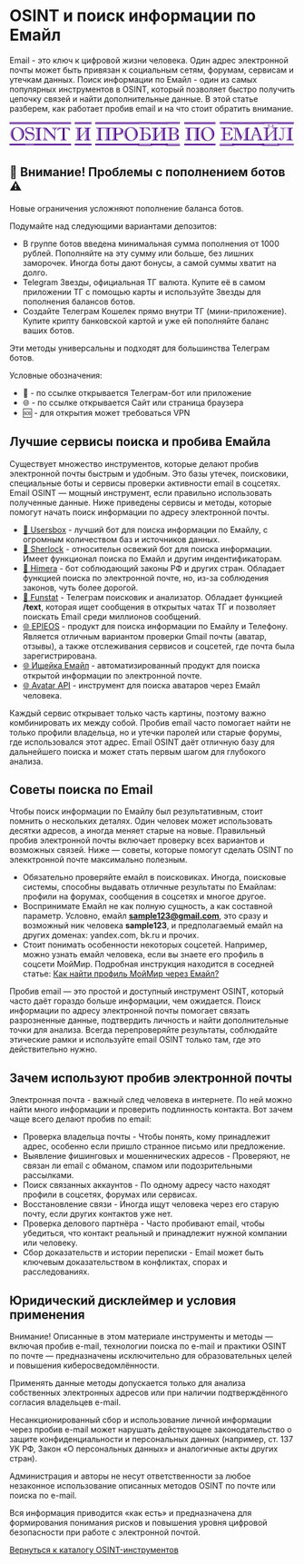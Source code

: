 # OSINT и поиск информации по Емайл
Email - это ключ к цифровой жизни человека. Один адрес электронной почты может быть привязан к социальным сетям, форумам, сервисам и утечкам данных. Поиск информации по Емайл - один из самых популярных инструментов в OSINT, который позволяет быстро получить цепочку связей и найти дополнительные данные. В этой статье разберем, как работает пробив email и на что стоит обратить внимание.

![OSINT и пробив по Емайл](OSINT%20и%20пробив%20по%20Емайл.jpg)

## 🚨 Внимание! Проблемы с пополнением ботов ⚠️
Новые ограничения усложняют пополнение баланса ботов.

Подумайте над следующими вариантами депозитов:
* В группе ботов введена минимальная сумма пополнения от 1000 рублей. Пополняйте на эту сумму или больше, без лишних заморочек. Иногда боты дают бонусы, а самой суммы хватит на долго.
* Telegram Звезды, официальная ТГ валюта. Купите её в самом приложении ТГ с помощью карты и используйте Звезды для пополнения балансов ботов.
* Создайте Телеграм Кошелек прямо внутри ТГ (мини-приложение). Купите крипту банковской картой и уже ей пополняйте баланс ваших ботов.

Эти методы универсальны и подходят для большинства Телеграм ботов.

Условные обозначения:
* 📲 - по ссылке открывается Телеграм-бот или приложение
* 🌐 - по ссылке открывается Сайт или страница браузера
* 🆘 - для открытия может требоваться VPN

## Лучшие сервисы поиска и пробива Емайла
Существует множество инструментов, которые делают пробив электронной почты быстрым и удобным. Это базы утечек, поисковики, специальные боты и сервисы проверки активности email в соцсетях. Email OSINT — мощный инструмент, если правильно использовать полученные данные. Ниже приведены сервисы и методы, которые помогут начать поиск информации по адресу электронной почты.

* [📲 Usersbox](https://t.me/leak_checker01_bot?start=NDA2ODQwMTU5) - лучший бот для поиска информации по Емайлу, с огромным количеством баз и источников данных.
* [📲 Sherlock](https://t.me/Sherlock097_bot?start=_ref_9pyalm_JJwlz5) - относительн освежий бот для поиска информации. Имеет функционал поиска по Емайл и другим индентификаторам.
* [📲 Himera](https://t.me/Khimera095_bot?start=406840159) - бот соблюдающий законы РФ и других стран. Обладает функцией поиска по электронной почте, но, из-за соблюдения законов, чуть более дорогой.
* [📲 Funstat](https://t.me/telelogoffic_bot?start=01015FE33F1800000000) - Телеграм поисковик и анализатор. Обладает функцией **/text**, которая ищет сообщения в открытых чатах ТГ и позволяет поискать Email среди миллионов сообщений.
* [🌐 EPIEOS](https://epieos.com/) - продукт для поиска информации по Емайлу и Телефону. Является отличным вариантом проверки Gmail почты (аватар, отзывы), а также отслеживания сервисов и соцсетей, где почта была зарегистрирована.
* [🌐 Ищейка Емайл](https://xn--80ajiff1g.com/email/) - автоматизированный продукт для поиска открытой информации по электронной почте.
* [🌐 Avatar API](https://www.avatarapi.com/) - инструмент для поиска аватаров через Емайл человека.

Каждый сервис открывает только часть картины, поэтому важно комбинировать их между собой. Пробив email часто помогает найти не только профили владельца, но и утечки паролей или старые форумы, где использовался этот адрес. Email OSINT даёт отличную базу для дальнейшего поиска и может стать первым шагом для глубокого анализа.

## Советы поиска по Email
Чтобы поиск информации по Емайлу был результативным, стоит помнить о нескольких деталях. Один человек может использовать десятки адресов, а иногда меняет старые на новые. Правильный пробив электронной почты включает проверку всех вариантов и возможных связей. Ниже — советы, которые помогут сделать OSINT по элекктронной почте максимально полезным.

* Обязательно проверяйте емайл в поисковиках. Иногда, поисковые системы, способны выдавать отличные результаты по Емайлам: профили на форумах, сообщения в соцсетях и многое другое.
* Воспринимате Емайл не как полную сущность, а как составной параметр. Условно, емайл **sample123@gmail.com**, это сразу и возможный ник человека **sample123**, и предполагаемый емайл на других доменах: yandex.com, bk.ru и прочих.
* Стоит понимать особенности некоторых соцсетей. Например, можно узнать емайл человека, если вы знаете его профиль в соцсети МойМир. Подробная инструкция находится в соседней статье: [Как найти профиль МойМир через Емайл?](https://github.com/OSINT-searcher/OSINT_i_probiv_MoyMir#%D0%BA%D0%B0%D0%BA-%D0%BD%D0%B0%D0%B9%D1%82%D0%B8-%D0%BF%D1%80%D0%BE%D1%84%D0%B8%D0%BB%D1%8C-%D0%BC%D0%BE%D0%B9%D0%BC%D0%B8%D1%80-%D1%87%D0%B5%D1%80%D0%B5%D0%B7-%D0%B5%D0%BC%D0%B0%D0%B9%D0%BB)

Пробив email — это простой и доступный инструмент OSINT, который часто даёт гораздо больше информации, чем ожидается. Поиск информации по адресу электронной почты помогает связать разрозненные данные, подтвердить личность и найти дополнительные точки для анализа. Всегда перепроверяйте результаты, соблюдайте этические рамки и используйте email OSINT только там, где это действительно нужно.

## Зачем используют пробив электронной почты
Электронная почта - важный след человека в интернете. По ней можно найти много информации и проверить подлинность контакта. Вот зачем чаще всего делают пробив по email:
* Проверка владельца почты - Чтобы понять, кому принадлежит адрес, особенно если пришло странное письмо или предложение.
* Выявление фишинговых и мошеннических адресов - Проверяют, не связан ли email с обманом, спамом или подозрительными рассылками.
* Поиск связанных аккаунтов - По одному адресу часто находят профили в соцсетях, форумах или сервисах.
* Восстановление связи - Иногда ищут человека через его старую почту, если других контактов уже нет.
* Проверка делового партнёра - Часто пробивают email, чтобы убедиться, что контакт реальный и принадлежит нужной компании или человеку.
* Сбор доказательств и истории переписки - Email может быть ключевым доказательством в конфликтах, спорах и расследованиях.

## Юридический дисклеймер и условия применения
Внимание! Описанные в этом материале инструменты и методы — включая пробив e-mail, технологии поиска по e-mail и практики OSINT по почте — предназначены исключительно для образовательных целей и повышения киберосведомлённости.

Применять данные методы допускается только для анализа собственных электронных адресов или при наличии подтверждённого согласия владельцев e-mail.

Несанкционированный сбор и использование личной информации через пробив e-mail может нарушать действующее законодательство о защите конфиденциальности и персональных данных (например, ст. 137 УК РФ, Закон «О персональных данных» и аналогичные акты других стран).

Администрация и авторы не несут ответственности за любое незаконное использование описанных методов OSINT по почте или поиска по e-mail.

Вся информация приводится «как есть» и предназначена для формирования понимания рисков и повышения уровня цифровой безопасности при работе с электронной почтой.

[Вернуться к каталогу OSINT-инструментов](https://github.com/OSINT-searcher/probiv_i_OSINT_instrumenti)
